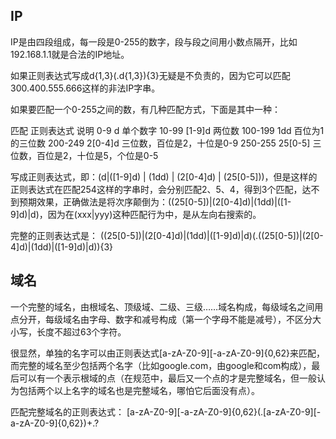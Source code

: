 ## IP
IP是由四段组成，每一段是0-255的数字，段与段之间用小数点隔开，比如192.168.1.1就是合法的IP地址。

如果正则表达式写成d{1,3}(.d{1,3}){3}无疑是不负责的，因为它可以匹配300.400.555.666这样的非法IP字串。

如果要匹配一个0-255之间的数，有几种匹配方式，下面是其中一种：

匹配	正则表达式	说明
0-9	d	单个数字
10-99	[1-9]d	两位数
100-199	1dd	百位为1的三位数
200-249	2[0-4]d	三位数，百位是2，十位是0-9
250-255	25[0-5]	三位数，百位是2，十位是5，个位是0-5

写成正则表达式，即：(d|([1-9]d) | (1dd) | (2[0-4]d) | (25[0-5]))，但是这样的正则表达式在匹配254这样的字串时，会分别匹配2、5、4，得到3个匹配，达不到预期效果，正确做法是将次序颠倒为：((25[0-5])|(2[0-4]d)|(1dd)|([1-9]d)|d)，因为在(xxx|yyy)这种匹配行为中，是从左向右搜索的。

完整的正则表达式是： 
((25[0-5])|(2[0-4]d)|(1dd)|([1-9]d)|d)(.((25[0-5])|(2[0-4]d)|(1dd)|([1-9]d)|d)){3}

## 域名
一个完整的域名，由根域名、顶级域、二级、三级……域名构成，每级域名之间用点分开，每级域名由字母、数字和减号构成（第一个字母不能是减号），不区分大小写，长度不超过63个字符。

很显然，单独的名字可以由正则表达式[a-zA-Z0-9][-a-zA-Z0-9]{0,62}来匹配，而完整的域名至少包括两个名字（比如google.com，由google和com构成），最后可以有一个表示根域的点（在规范中，最后又一个点的才是完整域名，但一般认为包括两个以上名字的域名也是完整域名，哪怕它后面没有点）。

匹配完整域名的正则表达式： 
[a-zA-Z0-9][-a-zA-Z0-9]{0,62}(.[a-zA-Z0-9][-a-zA-Z0-9]{0,62})+.?